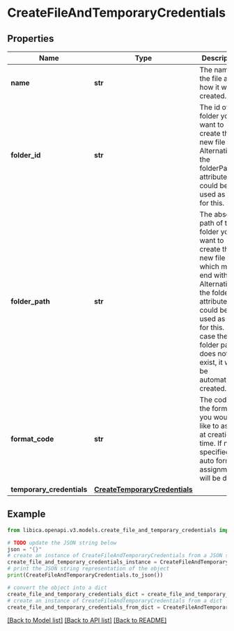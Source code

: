 # CreateFileAndTemporaryCredentials


## Properties

Name | Type | Description | Notes
------------ | ------------- | ------------- | -------------
**name** | **str** | The name of the file as how it will be created. | 
**folder_id** | **str** | The id of the folder you want to create this new file in. Alternatively, the folderPath attribute could be used as well for this. | [optional] 
**folder_path** | **str** | The absolute path of the folder you want to create this new file in which must end with &#39;/&#39;. Alternatively, the folderId attribute could be used as well for this. In case the folder path does not yet exist, it will be automatically created. | [optional] 
**format_code** | **str** | The code of the format you would like to assign at creation time. If not specified, auto format assignment will be done. | [optional] 
**temporary_credentials** | [**CreateTemporaryCredentials**](CreateTemporaryCredentials.md) |  | [optional] 

## Example

```python
from libica.openapi.v3.models.create_file_and_temporary_credentials import CreateFileAndTemporaryCredentials

# TODO update the JSON string below
json = "{}"
# create an instance of CreateFileAndTemporaryCredentials from a JSON string
create_file_and_temporary_credentials_instance = CreateFileAndTemporaryCredentials.from_json(json)
# print the JSON string representation of the object
print(CreateFileAndTemporaryCredentials.to_json())

# convert the object into a dict
create_file_and_temporary_credentials_dict = create_file_and_temporary_credentials_instance.to_dict()
# create an instance of CreateFileAndTemporaryCredentials from a dict
create_file_and_temporary_credentials_from_dict = CreateFileAndTemporaryCredentials.from_dict(create_file_and_temporary_credentials_dict)
```
[[Back to Model list]](../README.md#documentation-for-models) [[Back to API list]](../README.md#documentation-for-api-endpoints) [[Back to README]](../README.md)


